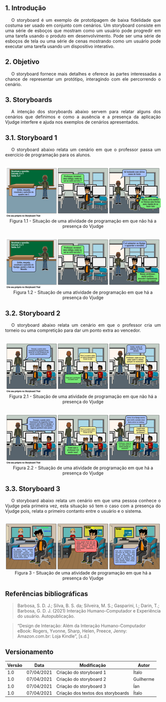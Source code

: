 ## 1. Introdução

<p style="text-indent: 20px; text-align: justify">
O storyboard é um exemplo de prototipagem de baixa fidelidade que costuma ser usado em conjunto com cenários. Um storyboard consiste em uma série de esboços que mostram como um usuário pode progredir em uma tarefa usando o produto em desenvolvimento. Pode ser uma série de esboços de tela ou uma série de cenas mostrando como um usuário pode executar uma tarefa usando um dispositivo interativo.
</p>

## 2. Objetivo

<p style="text-indent: 20px; text-align: justify">
O storyboard fornece mais detalhes e oferece às partes interessadas a chance de representar um protótipo, interagindo com ele percorrendo o cenário.
</p>

## 3. Storyboards

<p style="text-indent: 20px; text-align: justify">
    A intenção dos storyboards abaixo servem para relatar alguns dos cenários que definimos e como a ausência e a presença da aplicação Vjudge interfere e ajuda nos exemplos de cenários apresentados.
</p>

## 3.1. Storyboard 1

<p style="text-indent: 20px; text-align: justify">
O storyboard abaixo relata um cenário em que o professor passa um exercício de programação para os alunos.
</p>

<div style="display: flex; flex-flow: row wrap; justify-content: center; margin: 30px auto"> 
    <img src="../../../assets/storyboards/storyboard1SemSolucao.png" width="100%"></img>
    <center>
    <figcaption>Figura 1.1 - Situação de uma atividade de programação em que não há a presença do Vjudge</figcaption>
    </center>
</div>

<div style="display: flex; flex-flow: row wrap; justify-content: center; margin: 30px auto"> 
    <img src="../../../assets/storyboards/storyboard1ComSolucao.png" width="100%"></img>
    <center>
    <figcaption>Figura 1.2 - Situação de uma atividade de programação em que há a presença do Vjudge</figcaption>
    </center>
</div>

## 3.2. Storyboard 2

<p style="text-indent: 20px; text-align: justify">
O storyboard abaixo relata um cenário em que o professor cria um torneio ou uma compretição para dar um ponto extra ao vencedor.
</p>

<div style="display: flex; flex-flow: row wrap; justify-content: center; margin: 30px auto"> 
    <img src="../../../assets/storyboards/storyboard2SemSolucao.png" width="100%"></img>
    <center>
    <figcaption>Figura 2.1 - Situação de uma atividade de programação em que não há a presença do Vjudge</figcaption>
    </center>
</div>

<div style="display: flex; flex-flow: row wrap; justify-content: center; margin: 30px auto"> 
    <img src="../../../assets/storyboards/storyboard2ComSolucao.png" width="100%"></img>
    <center>
    <figcaption>Figura 2.2 - Situação de uma atividade de programação em que há a presença do Vjudge</figcaption>
    </center>
</div>

## 3.3. Storyboard 3

<p style="text-indent: 20px; text-align: justify">
O storyboard abaixo relata um cenário em que uma pessoa conhece o Vjudge pela primeira vez, esta situação só tem o caso com a presença do Vjudge pois, relata o primeiro contanto entre o usuário e o sistema.
</p>

<div style="display: flex; flex-flow: row wrap; justify-content: center; margin: 30px auto"> 
    <img src="../../../assets/storyboards/storyboard3.png" width="100%"></img>
    <center>
    <figcaption>Figura 3 - Situação de uma atividade de programação em que há a presença do Vjudge</figcaption>
    </center>
</div>

## Referências bibliográficas

> Barbosa, S. D. J.; Silva, B. S. da; Silveira, M. S.; Gasparini, I.; Darin, T.; Barbosa, G. D. J. (2021) Interação Humano-Computador e Experiência do usuário. Autopublicação.

> “Design de Interação: Além da Interação Humano-Computador eBook: Rogers, Yvonne, Sharp, Helen, Preece, Jenny: Amazon.com.br: Loja Kindle”, [s.d.]

## Versionamento

| Versão | Data | Modificação | Autor |
|--|--|--|--|
| 1.0 | 07/04/2021 | Criação do storyboard 1 | Ítalo |
| 1.0 | 07/04/2021 | Criação do storyboard 2 | Guilherme |
| 1.0 | 07/04/2021 | Criação do storyboard 3 | Ían |
| 1.0 | 07/04/2021 | Criação dos textos dos storyboards | Ítalo |
